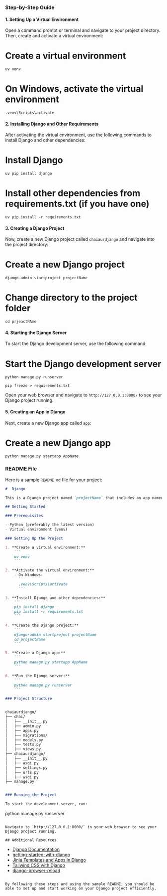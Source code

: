 

### Step-by-Step Guide

#### 1. Setting Up a Virtual Environment

Open a command prompt or terminal and navigate to your project directory. Then, create and activate a virtual environment:


# Create a virtual environment
```
uv venv
```

# On Windows, activate the virtual environment
```
.venv\Scripts\activate
```

#### 2. Installing Django and Other Requirements

After activating the virtual environment, use the following commands to install Django and other dependencies:


# Install Django
```
uv pip install django
```

# Install other dependencies from requirements.txt (if you have one)
```
uv pip install -r requirements.txt
```

#### 3. Creating a Django Project

Now, create a new Django project called `chaiaurdjango` and navigate into the project directory:


# Create a new Django project
```
django-admin startproject projectName
```

# Change directory to the project folder
```
cd prjeactNAme
```

#### 4. Starting the Django Server

To start the Django development server, use the following command:


# Start the Django development server
```
python manage.py runserver
```
```
pip freeze > requirements.txt
```

Open your web browser and navigate to `http://127.0.0.1:8000/` to see your Django project running.

#### 5. Creating an App in Django

Next, create a new Django app called `app`:


# Create a new Django app
```
python manage.py startapp AppName
```

### README File

Here is a sample `README.md` file for your project:

```markdown
#  Django

This is a Django project named `projectName` that includes an app named `AppName`.

## Getting Started

### Prerequisites

- Python (preferably the latest version)
- Virtual environment (venv)

### Setting Up the Project

1. **Create a virtual environment:**
    ```
    uv venv
    ```

2. **Activate the virtual environment:**
    - On Windows:
      ```
      .venv\Scripts\activate
      ```

3. **Install Django and other dependencies:**
    ```
    pip install django
    pip install -r requirements.txt
    ```

4. **Create the Django project:**
    ```
    django-admin startproject projectName
    cd projectName
    ```

5. **Create a Django app:**
    ```
    python manage.py startapp AppName
    ```

6. **Run the Django server:**
    ```
    python manage.py runserver
    ```

### Project Structure


chaiaurdjango/
├── chai/
│   ├── __init__.py
│   ├── admin.py
│   ├── apps.py
│   ├── migrations/
│   ├── models.py
│   ├── tests.py
│   ├── views.py
├── chaiaurdjango/
│   ├── __init__.py
│   ├── asgi.py
│   ├── settings.py
│   ├── urls.py
│   ├── wsgi.py
├── manage.py


### Running the Project

To start the development server, run:

```
python manage.py runserver
```

Navigate to `http://127.0.0.1:8000/` in your web browser to see your Django project running.

## Additional Resources
```
- [Django Documentation](https://docs.djangoproject.com/en/stable/)
- [getting-started-with-django](https://chaicode.com/blogs/getting-started-with-django)
- [Jinja Templates and Apps in Django](https://chaicode.com/blogs/jinja-templates-and-apps-in-django)
- [Tailwind CSS with Django](https://django-tailwind.readthedocs.io/en/latest/installation.html)
- [django-browser-reload](https://pypi.org/project/django-browser-reload/)
```

By following these steps and using the sample README, you should be able to set up and start working on your Django project efficiently.
